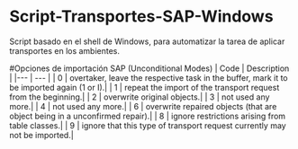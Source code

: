 # Script-Transportes-SAP-Windows
Script basado en el shell de Windows, para automatizar la tarea de aplicar transportes en los ambientes.

#Opciones de importación SAP (Unconditional Modes)
| Code | Description |
|--- | --- | 
| 0 | overtaker, leave the respective task in the buffer, mark it to be imported again (1 or I).|
| 1 | repeat the import of the transport request from the beginning.|
| 2 | overwrite original objects.|
| 3 | not used any more.|
| 4 | not used any more.|
| 6 | overwrite repaired objects (that are object being in a unconfirmed repair).|
| 8 | ignore restrictions arising from table classes.|
| 9 | ignore that this type of transport request currently may not be imported.|